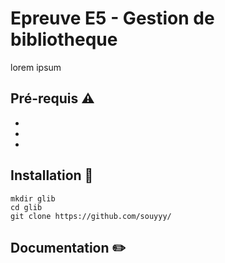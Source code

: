 # Epreuve E5 - Gestion de bibliotheque

lorem ipsum

## Pré-requis ⚠️
- 
- 
- 
## Installation 📁

    mkdir glib
    cd glib
    git clone https://github.com/souyyy/
    
## Documentation ✏️
